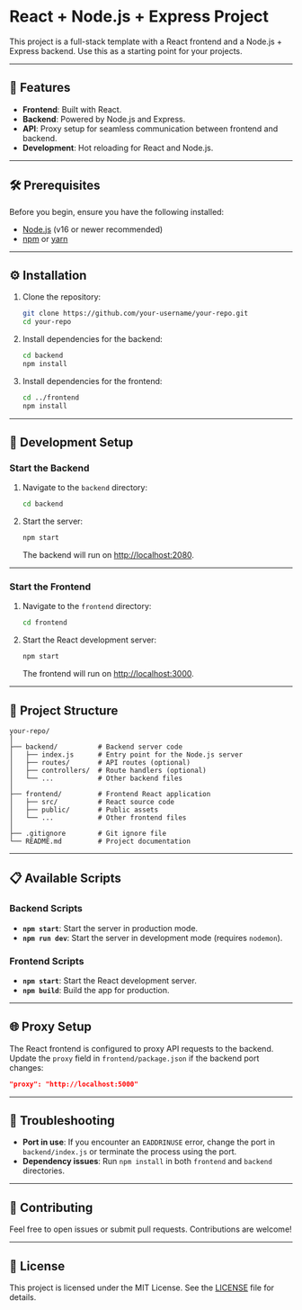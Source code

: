 
# React + Node.js + Express Project

This project is a full-stack template with a React frontend and a Node.js + Express backend. Use this as a starting point for your projects.

---

## 🚀 Features
- **Frontend**: Built with React.
- **Backend**: Powered by Node.js and Express.
- **API**: Proxy setup for seamless communication between frontend and backend.
- **Development**: Hot reloading for React and Node.js.

---

## 🛠️ Prerequisites
Before you begin, ensure you have the following installed:
- [Node.js](https://nodejs.org/) (v16 or newer recommended)
- [npm](https://www.npmjs.com/) or [yarn](https://yarnpkg.com/)

---

## ⚙️ Installation
1. Clone the repository:
   ```bash
   git clone https://github.com/your-username/your-repo.git
   cd your-repo
   ```

2. Install dependencies for the backend:
   ```bash
   cd backend
   npm install
   ```

3. Install dependencies for the frontend:
   ```bash
   cd ../frontend
   npm install
   ```

---

## 🔧 Development Setup
### Start the Backend
1. Navigate to the `backend` directory:
   ```bash
   cd backend
   ```

2. Start the server:
   ```bash
   npm start
   ```
   The backend will run on [http://localhost:2080](http://localhost:2080).

---

### Start the Frontend
1. Navigate to the `frontend` directory:
   ```bash
   cd frontend
   ```

2. Start the React development server:
   ```bash
   npm start
   ```
   The frontend will run on [http://localhost:3000](http://localhost:3000).

---

## 📂 Project Structure
```
your-repo/
│
├── backend/          # Backend server code
│   ├── index.js      # Entry point for the Node.js server
│   ├── routes/       # API routes (optional)
│   ├── controllers/  # Route handlers (optional)
│   └── ...           # Other backend files
│
├── frontend/         # Frontend React application
│   ├── src/          # React source code
│   ├── public/       # Public assets
│   └── ...           # Other frontend files
│
├── .gitignore        # Git ignore file
└── README.md         # Project documentation
```

---

## 📋 Available Scripts

### Backend Scripts
- **`npm start`**: Start the server in production mode.
- **`npm run dev`**: Start the server in development mode (requires `nodemon`).

### Frontend Scripts
- **`npm start`**: Start the React development server.
- **`npm build`**: Build the app for production.

---

## 🌐 Proxy Setup
The React frontend is configured to proxy API requests to the backend. Update the `proxy` field in `frontend/package.json` if the backend port changes:
```json
"proxy": "http://localhost:5000"
```

---

## 🐞 Troubleshooting
- **Port in use**: If you encounter an `EADDRINUSE` error, change the port in `backend/index.js` or terminate the process using the port.
- **Dependency issues**: Run `npm install` in both `frontend` and `backend` directories.

---

## 🤝 Contributing
Feel free to open issues or submit pull requests. Contributions are welcome!

---

## 📄 License
This project is licensed under the MIT License. See the [LICENSE](LICENSE) file for details.
